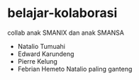# belajar-kolaborasi
collab anak SMANIX dan anak SMANSA <br>
- Natalio Tumuahi
- Edward Karundeng
- Pierre Kelung
- Febrian Hemeto
Natalio paling ganteng
